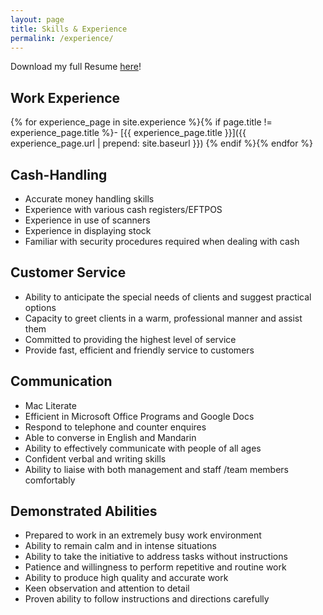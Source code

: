 ```yaml
---
layout: page
title: Skills & Experience
permalink: /experience/
---
```


Download my full Resume [here](/static/resume.pdf)!

## Work Experience

{% for experience_page in site.experience %}{% if page.title != experience_page.title %}- [{{ experience_page.title }}]({{ experience_page.url | prepend: site.baseurl }})
{% endif %}{% endfor %}

## Cash-Handling

- Accurate money handling skills
- Experience with various cash registers/EFTPOS
- Experience in use of scanners
- Experience in displaying stock
- Familiar with security procedures required when dealing with cash

## Customer Service

- Ability to anticipate the special needs of clients and suggest practical options
- Capacity to greet clients in a warm, professional manner and assist them
- Committed to providing the highest level of service
- Provide fast, efficient and friendly service to customers

## Communication

- Mac Literate
- Efficient in Microsoft Office Programs and Google Docs
- Respond to telephone and counter enquires
- Able to converse in English and Mandarin
- Ability to effectively communicate with people of all ages
- Confident verbal and writing skills
- Ability to liaise with both management and staff /team members comfortably

## Demonstrated Abilities

- Prepared to work in an extremely busy work environment
- Ability to remain calm and in intense situations
- Ability to take the initiative to address tasks without instructions
- Patience and willingness to perform repetitive and routine work
- Ability to produce high quality and accurate work
- Keen observation and attention to detail
- Proven ability to follow instructions and directions carefully